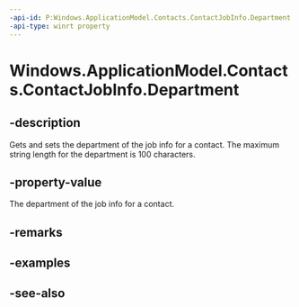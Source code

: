 ----api-id: P:Windows.ApplicationModel.Contacts.ContactJobInfo.Department
-api-type: winrt property
---<!-- Property syntaxpublic string Department { get;  set; }--># Windows.ApplicationModel.Contacts.ContactJobInfo.Department## -descriptionGets and sets the department of the job info for a contact. The maximum string length for the department is 100 characters.## -property-valueThe department of the job info for a contact.## -remarks## -examples## -see-also